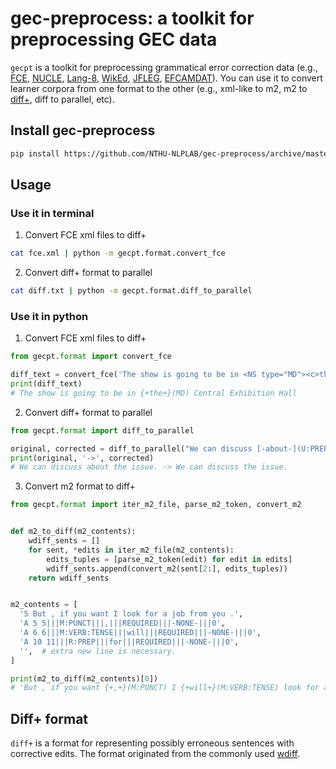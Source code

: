 # gec-preprocess: a toolkit for preprocessing GEC data
`gecpt` is a toolkit for preprocessing grammatical error correction data (e.g., [FCE](https://ilexir.co.uk/datasets/index.html), [NUCLE](https://www.comp.nus.edu.sg/~nlp/conll14st.html), [Lang-8](https://sites.google.com/site/naistlang8corpora/), [WikEd](http://romang.home.amu.edu.pl/wiked/wiked.html), [JFLEG](https://github.com/keisks/jfleg), [EFCAMDAT](https://corpus.mml.cam.ac.uk/efcamdat2/)).
You can use it to convert learner corpora from one format to the other (e.g., xml-like to m2, m2 to [diff+](#diff+-format), diff to parallel, etc).

## Install gec-preprocess

```bash
pip install https://github.com/NTHU-NLPLAB/gec-preprocess/archive/master.zip
```

## Usage

### Use it in terminal

1. Convert FCE xml files to diff+
```bash
cat fce.xml | python -m gecpt.format.convert_fce
```

2. Convert diff+ format to parallel
```bash
cat diff.txt | python -m gecpt.format.diff_to_parallel
```

### Use it in python

1. Convert FCE xml files to diff+
```python
from gecpt.format import convert_fce

diff_text = convert_fce('The show is going to be in <NS type="MD"><c>the</c></NS> Central Exhibition Hall', to='diff')
print(diff_text)
# The show is going to be in {+the+}(MD) Central Exhibition Hall
```

2. Convert diff+ format to parallel
```python
from gecpt.format import diff_to_parallel

original, corrected = diff_to_parallel("We can discuss [-about-](U:PREP) the issue.")
print(original, '->', corrected)
# We can discuss about the issue. -> We can discuss the issue.
```

3. Convert m2 format to diff+
```python
from gecpt.format import iter_m2_file, parse_m2_token, convert_m2


def m2_to_diff(m2_contents):
    wdiff_sents = []
    for sent, *edits in iter_m2_file(m2_contents):
        edits_tuples = [parse_m2_token(edit) for edit in edits]
        wdiff_sents.append(convert_m2(sent[2:], edits_tuples))
    return wdiff_sents


m2_contents = [
  'S But , if you want I look for a job from you .',
  'A 5 5|||M:PUNCT|||,|||REQUIRED|||-NONE-|||0',
  'A 6 6|||M:VERB:TENSE|||will|||REQUIRED|||-NONE-|||0',
  'A 10 11|||R:PREP|||for|||REQUIRED|||-NONE-|||0',
  '',  # extra new line is necessary.
]

print(m2_to_diff(m2_contents)[0])
# 'But , if you want {+,+}(M:PUNCT) I {+will+}(M:VERB:TENSE) look for a job [-from-]{+for+}(R:PREP) you .'
```

## Diff+ format
`diff+` is a format for representing possibly erroneous sentences with corrective edits.
The format originated from the commonly used [wdiff](https://www.gnu.org/software/wdiff/).
